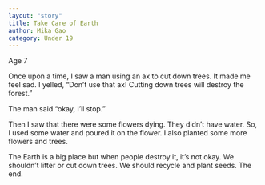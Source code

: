 ```yaml
---
layout: "story"
title: Take Care of Earth
author: Mika Gao
category: Under 19
---
```


Age 7

Once upon a time, I saw a man using an ax to cut down trees. It made me feel sad.
I yelled, “Don’t use that ax! Cutting down trees will destroy the forest.” 

The man said “okay, I’ll stop.”

Then I saw that there were some flowers dying. They didn’t have water. So, I used some water and poured it on the flower. I also planted some more flowers and trees. 

The Earth is a big place but when people destroy it, it’s not okay. We shouldn’t litter or cut down trees. We should recycle and plant seeds. The end. 

